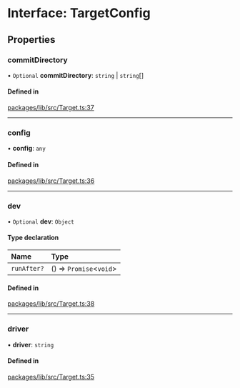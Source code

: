 # Interface: TargetConfig

## Properties

### commitDirectory

• `Optional` **commitDirectory**: `string` \| `string`[]

#### Defined in

[packages/lib/src/Target.ts:37](https://github.com/Knaackee/hotmig/blob/071ee3a/packages/lib/src/Target.ts#L37)

___

### config

• **config**: `any`

#### Defined in

[packages/lib/src/Target.ts:36](https://github.com/Knaackee/hotmig/blob/071ee3a/packages/lib/src/Target.ts#L36)

___

### dev

• `Optional` **dev**: `Object`

#### Type declaration

| Name | Type |
| :------ | :------ |
| `runAfter?` | () => `Promise`<`void`\> |

#### Defined in

[packages/lib/src/Target.ts:38](https://github.com/Knaackee/hotmig/blob/071ee3a/packages/lib/src/Target.ts#L38)

___

### driver

• **driver**: `string`

#### Defined in

[packages/lib/src/Target.ts:35](https://github.com/Knaackee/hotmig/blob/071ee3a/packages/lib/src/Target.ts#L35)
